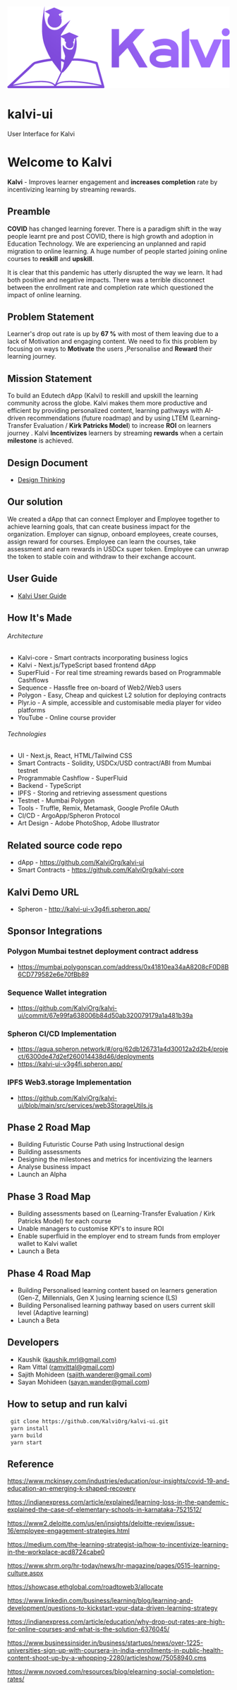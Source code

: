 <img src="./public/kalviv3.png" class="center"/>

# kalvi-ui
User Interface for Kalvi 
# Welcome to Kalvi
**Kalvi** - Improves learner engagement and **increases completion** rate by incentivizing learning by streaming rewards.

## Preamble 

**COVID** has changed learning forever. There is a paradigm shift in the way people learnt pre and post COVID, there is high growth and adoption in Education Technology. We are experiencing an unplanned and rapid migration to online learning. A huge number of people started joining online courses to **reskill** and **upskill**.

It is clear that this pandemic has utterly disrupted the way we learn. It had both positive and negative impacts. There was a terrible disconnect between the enrollment rate and completion rate which questioned the impact of online learning.

## Problem Statement

Learner's drop out rate is up by **67 %** with most of them leaving due to a lack of Motivation and engaging content. We need to fix this problem by focusing on ways to **Motivate** the users ,Personalise and **Reward** their learning journey.

## Mission Statement 

To build an Edutech dApp (Kalvi) to reskill and upskill the learning community across the globe. Kalvi makes them more productive and efficient by providing personalized content, learning pathways with AI-driven recommendations (future roadmap) and by using LTEM (Learning-Transfer Evaluation / **Kirk Patricks Model**) to increase **ROI** on learners journey . Kalvi **Incentivizes** learners by streaming **rewards** when a certain **milestone** is achieved.

## Design Document
* [Design Thinking](https://github.com/KalviOrg/kalvi-core/blob/main/docs/design.md)

## Our solution
We created a dApp that can connect Employer and Employee together to achieve learning goals, that can create business impact for the organization. Employer can signup, onboard employees, create courses, assign reward for courses. Employee can learn the courses, take assessment and earn rewards in USDCx super token. Employee can unwrap the token to stable coin and withdraw to their exchange account.

## User Guide
* [Kalvi User Guide](https://github.com/KalviOrg/kalvi-core/blob/main/docs/userguide.md)

## How It's Made

###### Architecture

- Kalvi-core - Smart contracts incorporating business logics
- Kalvi - Next.js/TypeScript based frontend dApp
- SuperFluid - For real time streaming rewards based on Programmable Cashflows
- Sequence - Hassfle free on-board of Web2/Web3 users
- Polygon - Easy, Cheap and quickest L2 solution for deploying contracts
- Plyr.io - A simple, accessible and customisable media player for video platforms
- YouTube - Online course provider

###### Technologies

- UI - Next.js, React, HTML/Tailwind CSS
- Smart Contracts - Solidity, USDCx/USD contract/ABI from Mumbai testnet
- Programmable Cashflow - SuperFluid
- Backend - TypeScript
- IPFS - Storing and retrieving assessment questions
- Testnet - Mumbai Polygon
- Tools - Truffle, Remix, Metamask, Google Profile OAuth
- CI/CD - ArgoApp/Spheron Protocol
- Art Design - Adobe PhotoShop, Adobe Illustrator

## Related source code repo

* dApp - https://github.com/KalviOrg/kalvi-ui
* Smart Contracts - https://github.com/KalviOrg/kalvi-core

## Kalvi Demo URL
* Spheron - http://kalvi-ui-v3g4fi.spheron.app/

## Sponsor Integrations
### Polygon Mumbai testnet deployment contract address
- https://mumbai.polygonscan.com/address/0x41810ea34aA8208cF0D8B6CD779582e6e70fBb89

### Sequence Wallet integration
- https://github.com/KalviOrg/kalvi-ui/commit/67e99fa638006b84d50ab320079179a1a481b39a

### Spheron CI/CD Implementation
- https://aqua.spheron.network/#/org/62db126731a4d30012a2d2b4/project/6300de47d2ef260014438d46/deployments
- https://kalvi-ui-v3g4fi.spheron.app/

### IPFS Web3.storage Implementation
- https://github.com/KalviOrg/kalvi-ui/blob/main/src/services/web3StorageUtils.js

##  Phase 2 Road Map

* Building Futuristic Course Path using Instructional design
* Building assessments
* Designing the milestones and metrics for incentivizing the learners
* Analyse business impact
* Launch an Alpha 

##  Phase 3  Road Map

* Building assessments based on (Learning-Transfer Evaluation / Kirk Patricks Model) for each course
* Unable managers to customise KPI's to insure ROI 
* Enable superfluid in the employer end to stream funds from employer wallet to Kalvi wallet
* Launch a Beta

##  Phase 4 Road Map

* Building Personalised learning content based on learners generation (Gen-Z, Millennials, Gen X )using learning science (LS)
* Building Personalised learning pathway based on users current skill level (Adaptive learning)
* Launch a Beta

## Developers

* Kaushik (kaushik.mrl@gmail.com)
* Ram Vittal (ramvittal@gmail.com)
* Sajith Mohideen (sajith.wanderer@gmail.com)
* Sayan Mohideen (sayan.wander@gmail.com)

## How to setup and run kalvi
```
 git clone https://github.com/KalviOrg/kalvi-ui.git
 yarn install
 yarn build
 yarn start

```

## Reference

https://www.mckinsey.com/industries/education/our-insights/covid-19-and-education-an-emerging-k-shaped-recovery

https://indianexpress.com/article/explained/learning-loss-in-the-pandemic-explained-the-case-of-elementary-schools-in-karnataka-7521512/

https://www2.deloitte.com/us/en/insights/deloitte-review/issue-16/employee-engagement-strategies.html

https://medium.com/the-learning-strategist-iq/how-to-incentivize-learning-in-the-workplace-acd8724cabe0

https://www.shrm.org/hr-today/news/hr-magazine/pages/0515-learning-culture.aspx

https://showcase.ethglobal.com/roadtoweb3/allocate

https://www.linkedin.com/business/learning/blog/learning-and-development/questions-to-kickstart-your-data-driven-learning-strategy

https://indianexpress.com/article/education/why-drop-out-rates-are-high-for-online-courses-and-what-is-the-solution-6376045/

https://www.businessinsider.in/business/startups/news/over-1225-universities-sign-up-with-coursera-in-india-enrollments-in-public-health-content-shoot-up-by-a-whopping-2280/articleshow/75058940.cms

https://www.novoed.com/resources/blog/elearning-social-completion-rates/
